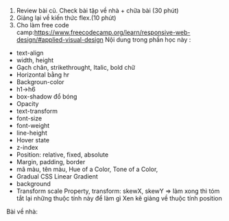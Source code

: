 1. Review bài cũ. Check bài tập về nhà + chữa bài (30 phút)
2. Giảng lại về kiến thức flex.(10 phút)
3. Cho làm free code camp:https://www.freecodecamp.org/learn/responsive-web-design/#applied-visual-design
Nội dung trong phần học này :
- text-align
- width, height
- Gạch chân, strikethrought, Italic, bold chữ
- Horizontal bằng hr
- Backgroun-color
- h1->h6
- box-shadow đổ bóng
- Opacity
- text-transform
- font-size
- font-weight
- line-height
- Hover state
- z-index
- Position: relative, fixed, absolute
- Margin, padding, border
- mã màu, tên màu, Hue of a Color, Tone of a Color,
- Gradual CSS Linear Gradient
- background
- Transform scale Property, transform: skewX, skewY
=> làm xong thì tóm tắt lại những thuộc tính này để làm gì
Xen kẽ giảng về thuộc tính position

Bài về nhà:
